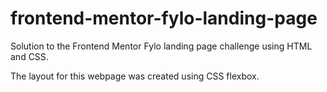 # frontend-mentor-fylo-landing-page
Solution to the Frontend Mentor Fylo landing page challenge using HTML and CSS.

The layout for this webpage was created using CSS flexbox.
